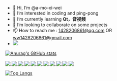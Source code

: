 - 👋 Hi, I’m @a-mo-xi-wei
- 👀 I’m interested in coding and ping-pong
- 🌱 I’m currently learning <b> Qt，音视频</b>
- 💞️ I’m looking to collaborate on some projects
- 📫 How to reach me : 1428206861@qq.com OR ww1428206861@gmail.com
- ![](https://komarev.com/ghpvc/?username=a-mo-xi-wei&color=blueviolet&base=1000)
  <!--them : dark, radical, merko, gruvbox, tokyonight, onedark, cobalt, synthwave, highcontrast, dracula-->
[![Anurag's GitHub stats](https://github-readme-stats.vercel.app/api?username=a-mo-xi-wei&show_icons=true&theme=gruvbox&card_width=800)](https://github.com/anuraghazra/github-readme-stats)
<!--repo-->
<a href="https://github.com/a-mo-xi-wei/userPrivilegeManagerSystem">
  <img align="center" src="https://github-readme-stats.vercel.app/api/pin/?username=a-mo-xi-wei&repo=userPrivilegeManagerSystem&theme=radical"/>
</a>
<a href="https://github.com/a-mo-xi-wei/ShoppingStoreApp">
  <img align="center" src="https://github-readme-stats.vercel.app/api/pin/?username=a-mo-xi-wei&repo=ShoppingStoreApp&theme=tokyonight"/>
</a>
<a href="https://github.com/a-mo-xi-wei/ffmpeg-VideoPlayer">
  <img align="center" src="https://github-readme-stats.vercel.app/api/pin/?username=a-mo-xi-wei&repo=ffmpeg-VideoPlayer&theme=cobalt"/>
</a>
<a href="https://github.com/a-mo-xi-wei/easy-player">
  <img align="center" src="https://github-readme-stats.vercel.app/api/pin/?username=a-mo-xi-wei&repo=easy-player&theme=merko"/>
</a>
<a href="https://github.com/a-mo-xi-wei/KuGouApp">
  <img align="center" src="https://github-readme-stats.vercel.app/api/pin/?username=a-mo-xi-wei&repo=pictureGame&theme=dracula"/>
</a>
<a href="https://github.com/a-mo-xi-wei/pictureGame">
  <img align="center" src="https://github-readme-stats.vercel.app/api/pin/?username=a-mo-xi-wei&repo=pictureGame&theme=onedark"/>
</a>
<a href="https://github.com/a-mo-xi-wei/water-wave">
  <img align="center" src="https://github-readme-stats.vercel.app/api/pin/?username=a-mo-xi-wei&repo=water-wave&theme=synthwave"/>
</a>
<a href="https://github.com/a-mo-xi-wei/Cool_Login_Interface">
  <img align="center" src="https://github-readme-stats.vercel.app/api/pin/?username=a-mo-xi-wei&repo=Cool_Login_Interface&theme=highcontrast"/>
</a>
<a href="https://github.com/a-mo-xi-wei/Calculator">
  <img align="center" src="https://github-readme-stats.vercel.app/api/pin/?username=a-mo-xi-wei&repo=Calculator&theme=dracula"/>
</a>
<a href="https://github.com/a-mo-xi-wei/Snake">
  <img align="center" src="https://github-readme-stats.vercel.app/api/pin/?username=a-mo-xi-wei&repo=Snake&theme=merko"/>
</a>
<a href="https://github.com/a-mo-xi-wei/Wallpape">
  <img align="center" src="https://github-readme-stats.vercel.app/api/pin/?username=a-mo-xi-wei&repo=Wallpape&theme=dark"/>
</a>

<!--language-->

[![Top Langs](https://github-readme-stats.vercel.app/api/top-langs/?username=a-mo-xi-wei&layout=compact&theme=synthwave&card_width=800)](https://github.com/anuraghazra/github-readme-stats)
